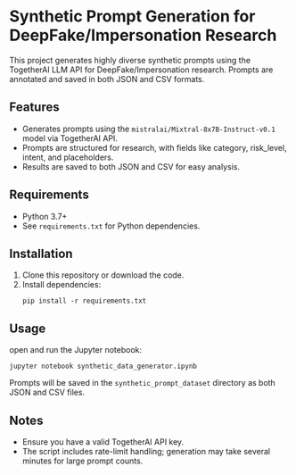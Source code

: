 # Synthetic Prompt Generation for DeepFake/Impersonation Research

This project generates highly diverse synthetic prompts using the TogetherAI LLM API for DeepFake/Impersonation research. Prompts are annotated and saved in both JSON and CSV formats.

## Features

- Generates prompts using the `mistralai/Mixtral-8x7B-Instruct-v0.1` model via TogetherAI API.
- Prompts are structured for research, with fields like category, risk_level, intent, and placeholders.
- Results are saved to both JSON and CSV for easy analysis.

## Requirements

- Python 3.7+
- See `requirements.txt` for Python dependencies.

## Installation

1. Clone this repository or download the code.
2. Install dependencies:
   ```
   pip install -r requirements.txt
   ```

## Usage

open and run the Jupyter notebook:
```
jupyter notebook synthetic_data_generator.ipynb
```

Prompts will be saved in the `synthetic_prompt_dataset` directory as both JSON and CSV files.


## Notes

- Ensure you have a valid TogetherAI API key.
- The script includes rate-limit handling; generation may take several minutes for large prompt counts.

